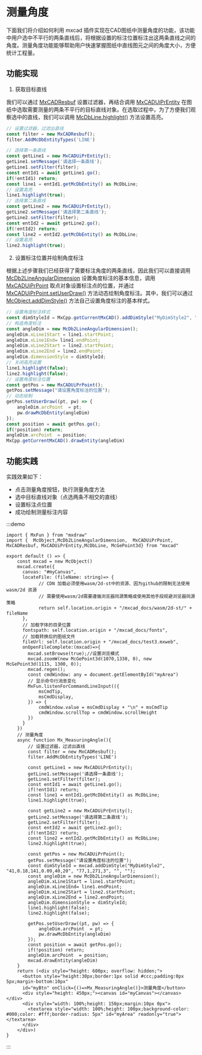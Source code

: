 # 测量角度

下面我们将介绍如何利用 mxcad 插件实现在CAD图纸中测量角度的功能，该功能中用户选中不平行的两条直线后，将根据设置的标注位置标注出这两条直线之间的角度。测量角度功能能够帮助用户快速掌握图纸中直线图元之间的角度大小，方便统计工程量。

## 功能实现

1. 获取目标直线

我们可以通过 [MxCADResbuf](../../../../api/classes/2d.MxCADResbuf.md) 设置过滤器，再结合调用 [MxCADUiPrEntity](../../../../api/classes/2d.MxCADUiPrEntity.md) 在图纸中选取需要测量的两条不平行的目标直线对象。在选取过程中，为了方便我们观察选中的直线，我们可以调用 [McDbLine.highlight()](../../../../api/classes/2d.McDbLine.md#highlight) 方法设置高亮。

```ts
// 设置过滤器，过滤出直线
const filter = new MxCADResbuf();
filter.AddMcDbEntityTypes('LINE')

// 选择第一条直线
const getLine1 = new MxCADUiPrEntity();
getLine1.setMessage('请选择一条直线');
getLine1.setFilter(filter);
const entId1 = await getLine1.go();
if(!entId1) return;
const line1 = entId1.getMcDbEntity() as McDbLine;
// 设置高亮
line1.highlight(true);
// 选择第二条直线
const getLine2 = new MxCADUiPrEntity();
getLine2.setMessage('请选择第二条直线');
getLine2.setFilter(filter);
const entId2 = await getLine2.go();
if(!entId2) return;
const line2 = entId2.getMcDbEntity() as McDbLine;
// 设置高亮
line2.highlight(true);
```

2. 设置标注位置并绘制角度标注

根据上述步骤我们已经获得了需要标注角度的两条直线，因此我们可以直接调用 [McDb2LineAngularDimension](../../../../api/classes/2d.McDb2LineAngularDimension.md) 设置角度标注的基本信息，调用 [MxCADUiPrPoint](../../../../api/classes/2d.MxCADUiPrPoint.md) 取点对象设置标注点的位置，并通过 [MxCADUiPrPoint.setUserDraw()](../../../../api/classes/2d.MxCADUiPrPoint.md#setuserdraw) 方法动态绘制角度标注。其中，我们可以通过 [McObject.addDimStyle()](../../../../api/classes/2d.McObject.md#adddimstyle) 方法自己设置角度标注的基本样式。

```ts
// 设置角度标注样式
const dimStyleId = MxCpp.getCurrentMxCAD().addDimStyle("MyDimStyle2", "41,0.18,141,0.09,40,20", "77,1,271,3", "", "");
// 构造角度标注
const angleDim = new McDb2LineAngularDimension();
angleDim.xLine1Start = line1.startPoint;
angleDim.xLine1End= line1.endPoint;
angleDim.xLine2Start = line2.startPoint;
angleDim.xLine2End = line2.endPoint;
angleDim.dimensionStyle = dimStyleId;
// 关闭高亮设置
line1.highlight(false);
line2.highlight(false);
// 设置角度标注位置
const getPos = new MxCADUiPrPoint();
getPos.setMessage("请设置角度标注的位置");
// 动态绘制
getPos.setUserDraw((pt, pw) => {
    angleDim.arcPoint  = pt;
    pw.drawMcDbEntity(angleDim)
});
const position = await getPos.go();
if(!position) return;
angleDim.arcPoint  = position;
MxCpp.getCurrentMxCAD().drawEntity(angleDim)
```

## 功能实践

实践效果如下：
* 点击测量角度按钮，执行测量角度方法
* 选中目标直线对象（点选两条不相交的直线）
* 设置标注点位置
* 成功绘制测量标注内容

:::demo
```tsx
import { MxFun } from "mxdraw"
import {  McObject,McDb2LineAngularDimension,  MxCADUiPrPoint, MxCADResbuf, MxCADUiPrEntity,McDbLine, McGePoint3d} from "mxcad"

export default () => {
    const mxcad = new McObject()
    mxcad.create({
      canvas: "#myCanvas",
      locateFile: (fileName: string)=> {
            // CDN 加载必须使用wasm/2d-st中的资源、因为github的限制无法使用wasm/2d 资源
            // 需要使用wasm/2d需要遵循浏览器同源策略或使用其他手段规避浏览器同源策略
            return self.location.origin + "/mxcad_docs/wasm/2d-st/" + fileName
      },
      // 加载字体的目录位置
      fontspath: self.location.origin + "/mxcad_docs/fonts",
      // 加载转换后的图纸文件
      fileUrl: self.location.origin + "/mxcad_docs/test3.mxweb",
      onOpenFileComplete:(mxcad)=>{
        mxcad.setBrowse(true);//设置浏览模式
        mxcad.zoomW(new McGePoint3d(1070,1330, 0), new McGePoint3d(1115, 1300, 0));
        mxcad.regen();
        const cmdWindow: any = document.getElementById("myArea")
        // 显示命令行消息变化
        MxFun.listenForCommandLineInput(({
            msCmdTip,
            msCmdDisplay,
        }) => {
            cmdWindow.value = msCmdDisplay + "\n" + msCmdTip
            cmdWindow.scrollTop = cmdWindow.scrollHeight
        })
      }
    })
    // 测量角度
    async function Mx_MeasuringAngle(){
        // 设置过滤器，过滤出直线
        const filter = new MxCADResbuf();
        filter.AddMcDbEntityTypes('LINE')
    
        const getLine1 = new MxCADUiPrEntity();
        getLine1.setMessage('请选择一条直线');
        getLine1.setFilter(filter);
        const entId1 = await getLine1.go();
        if(!entId1) return;
        const line1 = entId1.getMcDbEntity() as McDbLine;
        line1.highlight(true);

        const getLine2 = new MxCADUiPrEntity();
        getLine2.setMessage('请选择第二条直线');
        getLine2.setFilter(filter);
        const entId2 = await getLine2.go();
        if(!entId2) return;
        const line2 = entId2.getMcDbEntity() as McDbLine;
        line2.highlight(true);

        const getPos = new MxCADUiPrPoint();
        getPos.setMessage("请设置角度标注的位置");
        const dimStyleId = mxcad.addDimStyle("MyDimStyle2", "41,0.18,141,0.09,40,20", "77,1,271,3", "", "");
        const angleDim = new McDb2LineAngularDimension();
        angleDim.xLine1Start = line1.startPoint;
        angleDim.xLine1End= line1.endPoint;
        angleDim.xLine2Start = line2.startPoint;
        angleDim.xLine2End = line2.endPoint;
        angleDim.dimensionStyle = dimStyleId;
        line1.highlight(false);
        line2.highlight(false);

        getPos.setUserDraw((pt, pw) => {
            angleDim.arcPoint  = pt;
            pw.drawMcDbEntity(angleDim)
        });
        const position = await getPos.go();
        if(!position) return;
        angleDim.arcPoint  = position;
        mxcad.drawEntity(angleDim)
    }
    return (<div style="height: 600px; overflow: hidden;">
      <button style="height:30px;border:1px solid #ccc;padding:0px 5px;margin-bottom:10px"
      id="myBtn" onClick={()=>Mx_MeasuringAngle()}>测量角度</button>
      <div style="height: 450px;"><canvas id="myCanvas"></canvas></div>
      <div style="width: 100%;height: 150px;margin:10px 0px">
        <textarea style="width: 100%;height: 100px;background-color: #000;color: #fff;border-radius: 5px" id="myArea" readonly="true"></textarea>
      </div>
    </div>)
}
```
:::
